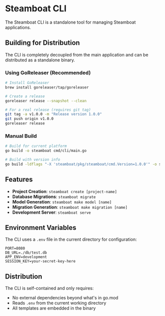 # Steamboat CLI

The Steamboat CLI is a standalone tool for managing Steamboat applications.

## Building for Distribution

The CLI is completely decoupled from the main application and can be distributed as a standalone binary.

### Using GoReleaser (Recommended)

```bash
# Install GoReleaser
brew install goreleaser/tap/goreleaser

# Create a release
goreleaser release --snapshot --clean

# For a real release (requires git tag)
git tag -a v1.0.0 -m "Release version 1.0.0"
git push origin v1.0.0
goreleaser release
```

### Manual Build

```bash
# Build for current platform
go build -o steamboat cmd/cli/main.go

# Build with version info
go build -ldflags "-X 'steamboat/pkg/steamboat/cmd.Version=1.0.0'" -o steamboat cmd/cli/main.go
```

## Features

- **Project Creation**: `steamboat create [project-name]`
- **Database Migrations**: `steamboat migrate`
- **Model Generation**: `steamboat make model [name]`
- **Migration Generation**: `steamboat make migration [name]`
- **Development Server**: `steamboat serve`

## Environment Variables

The CLI uses a `.env` file in the current directory for configuration:

```env
PORT=8080
DB_URL=./db/test.db
APP_ENV=development
SESSION_KEY=your-secret-key-here
```

## Distribution

The CLI is self-contained and only requires:
- No external dependencies beyond what's in go.mod
- Reads `.env` from the current working directory
- All templates are embedded in the binary